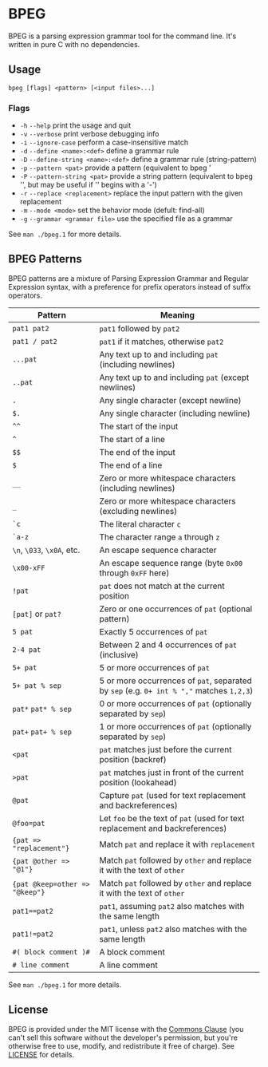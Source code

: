 # BPEG

BPEG is a parsing expression grammar tool for the command line.
It's written in pure C with no dependencies.

## Usage
`bpeg [flags] <pattern> [<input files>...]`

### Flags
* `-h` `--help` print the usage and quit
* `-v` `--verbose` print verbose debugging info
* `-i` `--ignore-case` perform a case-insensitive match
* `-d` `--define <name>:<def>` define a grammar rule
* `-D` `--define-string <name>:<def>` define a grammar rule (string-pattern)
* `-p` `--pattern <pat>` provide a pattern (equivalent to bpeg '
* `-P` `--pattern-string <pat>` provide a string pattern (equivalent to bpeg '<pat>', but may be useful if '<pat>' begins with a '-')
* `-r` `--replace <replacement>`   replace the input pattern with the given replacement
* `-m` `--mode <mode>` set the behavior mode (defult: find-all)
* `-g` `--grammar <grammar file>`  use the specified file as a grammar

See `man ./bpeg.1` for more details.

## BPEG Patterns
BPEG patterns are a mixture of Parsing Expression Grammar and Regular
Expression syntax, with a preference for prefix operators instead of
suffix operators.

Pattern            | Meaning
-------------------|---------------------
`pat1 pat2`        | `pat1` followed by `pat2`
`pat1 / pat2`      | `pat1` if it matches, otherwise `pat2`
`...pat`           | Any text up to and including `pat` (including newlines)
`..pat`            | Any text up to and including `pat` (except newlines)
`.`                | Any single character (except newline)
`$.`               | Any single character (including newline)
`^^`               | The start of the input
`^`                | The start of a line
`$$`               | The end of the input
`$`                | The end of a line
`__`               | Zero or more whitespace characters (including newlines)
`_`                | Zero or more whitespace characters (excluding newlines)
`` `c ``           | The literal character `c`
`` `a-z ``         | The character range `a` through `z`
`\n`, `\033`, `\x0A`, etc. | An escape sequence character
`\x00-xFF`         | An escape sequence range (byte `0x00` through `0xFF` here)
`!pat`             | `pat` does not match at the current position
`[pat]` or `pat?`  | Zero or one occurrences of `pat` (optional pattern)
`5 pat`            | Exactly 5 occurrences of `pat`
`2-4 pat`          | Between 2 and 4 occurrences of `pat` (inclusive)
`5+ pat`           | 5 or more occurrences of `pat`
`5+ pat % sep`     | 5 or more occurrences of `pat`, separated by `sep` (e.g. `0+ int % ","` matches `1,2,3`)
`pat*` `pat* % sep`| 0 or more occurrences of `pat` (optionally separated by `sep`)
`pat+` `pat+ % sep`| 1 or more occurrences of `pat` (optionally separated by `sep`)
`<pat`             | `pat` matches just before the current position (backref)
`>pat`             | `pat` matches just in front of the current position (lookahead)
`@pat`             | Capture `pat` (used for text replacement and backreferences)
`@foo=pat`         | Let `foo` be the text of `pat` (used for text replacement and backreferences)
`{pat => "replacement"}` | Match `pat` and replace it with `replacement`
`{pat @other => "@1"}` | Match `pat` followed by `other` and replace it with the text of `other`
`{pat @keep=other => "@keep"}` | Match `pat` followed by `other` and replace it with the text of `other`
`pat1==pat2`       | `pat1`, assuming `pat2` also matches with the same length
`pat1!=pat2`       | `pat1`, unless `pat2` also matches with the same length
`#( block comment )#` | A block comment
`# line comment`   | A line comment

See `man ./bpeg.1` for more details.

## License
BPEG is provided under the MIT license with the [Commons Clause](https://commonsclause.com/)
(you can't sell this software without the developer's permission, but you're
otherwise free to use, modify, and redistribute it free of charge).
See [LICENSE](LICENSE) for details.

